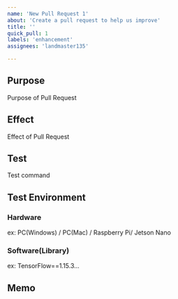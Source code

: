```yaml
---
name: 'New Pull Request 1'
about: 'Create a pull request to help us improve'
title: ''
quick_pull: 1
labels: 'enhancement'
assignees: 'landmaster135'

---
```


## Purpose

Purpose of Pull Request

## Effect

Effect of Pull Request

## Test

Test command

## Test Environment

### Hardware

ex: PC(Windows) / PC(Mac) / Raspberry Pi/ Jetson Nano

### Software(Library)

ex: TensorFlow==1.15.3...

## Memo
